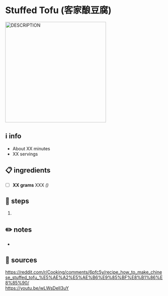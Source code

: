# Stuffed Tofu (客家酿豆腐)  
<img src="URL" alt="DESCRIPTION" width="320"/>  

## ℹ️ info  
* About XX minutes  
* XX servings  

## 📋 ingredients  
- [ ] **XX	grams**	XXX *()*

## 🔪 steps  
1. 

## ✏️ notes  
* 

## 🔗 sources  
https://reddit.com/r/Cooking/comments/6pfc5y/recipe_how_to_make_chinese_stuffed_tofu_%E5%AE%A2%E5%AE%B6%E9%85%BF%E8%B1%86%E8%85%90/  
https://youtu.be/wLWsDeII3uY  
